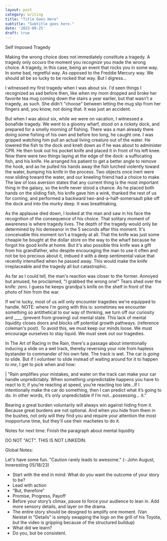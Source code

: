 ```yaml
---
layout: post
category: writing
title: "Title Goes Here"
subtitle: "Subtitle goes here."
date: '2023-09-25'
draft: true
---
```


Self Imposed Tragedy

Making the wrong choice does not immediately constitute a tragedy. A tragedy only occurs the moment you _recognize_ you made the wrong choice. A tragedy, in this case, being an event that rocks you in some way. In some bad, regretful way. As opposed to the Freddie Mercury way. We should all be so lucky to be rocked that way. But I digress...

I witnessed my first tragedy when I was about six. I'd seen things I recognized as sad before then, like when my mom dropped and broke her favorite tea mug coming down the stairs a year earlier, but that wasn't a tragedy, as such. She didn't "choose" between letting the mug slip from her fingers and, you know, _not_ doing that. It was just an accident.

But when I was about six, while we were on vacation, I witnessed a bonafide tragedy. We went to a gloomy wharf, stood on a rickety dock, and prepared for a smelly morning of fishing. There was a man already there doing some fishing of his own and before too long, he caught one. I was gripped watching him pull an actual living creature out of the water. He lowered the fish to the dock and knelt down as if he was about to administer CPR. He then took out his pocket knife and placed it in front of his left knee. Now there were two things laying at the edge of the dock: a suffocating fish, and his knife. He arranged his patient to get a better angle to remove the hook, and as he pulled his hands away the fish lurched violently toward the water, bumping his knife in the process. Two objects once inert were now sliding toward the water, and our kneeling friend had a choice to make. The law of loss aversion states that any current thing is the most important thing in the galaxy, so the knife never stood a chance. As he placed both hands on the sliding fish, his knife gave him a wink, thanked the rest of us for coming, and performed a backward two-and-a-half-somersault pike off the dock and into the murky deep. It was breathtaking.

As the applause died down, I looked at the man and saw in his face the recognition of the consequence of his choice. That solitary moment of awareness is where tragedy lives. The depth of the tragedy would only be determined by his demeanor in the 5 seconds after this moment. It's conceivable this moment isn't a tragedy at all. That the knife was just some cheapie he bought at the dollar store on the way to the wharf because he forgot his good knife at home. But it's also possible this knife was a gift from his grandfather, who despite encouraging the man to use it often and not be too precious about it, imbued it with a deep sentimental value that recently intensified when he passed away. This would make the knife irreplaceable and the tragedy all but catastrophic.

As far as I could tell, the man's reaction was closer to the former. Annoyed but amused, he proclaimed, "I grabbed the wrong one!" Tears shed over the knife: zero. I guess he keeps grandpa's knife on the shelf in front of the photo of him from the war.

If we're lucky, most of us will only encounter tragedies we're equipped to handle. NOTE: where I'm going with this is: sometimes we encounter something so antithetical to our way of thinking, we turn off our curiosity and ____ (prevent from growing) out mental state. This lack of mental liquidity closes doors and blocks off potential growth pathways. (reference coleman's post). To avoid this, we must keep our minds loose. We must encourage ourselves to stay liquid. We must seek out our tragedies.

In The Art of Racing in the Rain, there's a passage about intentionally inducing a slide on a wet track, thereby reversing your role from hapless bystander to commander of his own fate. The track is wet. The car is _going to_ slide. But if I volunteer to slide instead of waiting around for it to happen _to me_, I get to pick when and how:

| "Rain amplifies your mistakes, and water on the track can make your car handle unpredictably. When something unpredictable happens you have to react to it; if you’re reacting at speed, you’re reacting too late...If I intentionally make the car do something, then I can
predict what it’s going to do. In other words, it’s only unpredictable if I’m not…possessing… it.”

Bearing a great burden voluntarily will always win against hiding from it. Because great burdens are not optional. And when you hide from them in the bushes, not only will they find you and require your attention the most inopportune time, but they'll use their machetes to do it.

Notes for next time: Finish the paragraph about mental liquidity



DO NOT "ACT". THIS IS NOT LINKEDIN.

Global Notes:

Let's have some fun. "Caution rarely leads to awesome." (- John August, Inneresting 05/18/23)

- Start with the end in mind: What do you want the outcome of your story to be?
- Lead with action
- “But, therefore”
- Promise, Progress, Payoff
- Before your story’s climax, pause to force your audience to lean in. Add more sensory details, and layer on the drama.
- The entire story should be designed to amplify one moment. (Van Neistat in "Details" is simply swapping the logo on the grill of his Toyota, but the video is gripping because of the structured buildup)
- What did we learn?
- Do you, but be consistent.
